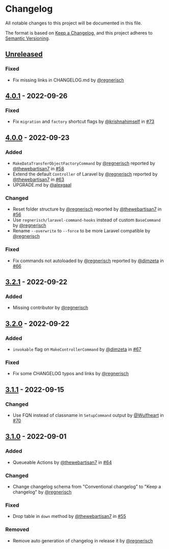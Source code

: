 # Changelog
All notable changes to this project will be documented in this file.

The format is based on [Keep a Changelog](https://keepachangelog.com/en/1.0.0/),
and this project adheres to [Semantic Versioning](https://semver.org/spec/v2.0.0.html).

## [Unreleased]
### Fixed
- Fix missing links in CHANGELOG.md by [@regnerisch](https://github.com/regnerisch)

## [4.0.1] - 2022-09-26
### Fixed
- Fix `migration` and `factory` shortcut flags by [@krishnahimself](https://github.com/krishnahimself) in [#73](https://github.com/regnerisch/laravel-beyond/pull/73)

## [4.0.0] - 2022-09-23
### Added
- `MakeDataTransferObjectFactoryCommand` by [@regnerisch](https://github.com/regnerisch) reported by [@thewebartisan7](https://github.com/thewebartisan7) in [#58](https://github.com/regnerisch/laravel-beyond/pull/58)
- Extend the default `Controller` of Laravel by [@regnerisch](https://github.com/regnerisch) reported by [@thewebartisan7](https://github.com/thewebartisan7) in [#63](https://github.com/regnerisch/laravel-beyond/issues/63)
- UPGRADE.md by [@alexgaal](https://github.com/alexgaal)

### Changed
- Reset folder structure by [@regnerisch](https://github.com/regnerisch) reported by [@thewebartisan7](https://github.com/thewebartisan7) in [#56](https://github.com/regnerisch/laravel-beyond/issues/56)
- Use `regnerisch/laravel-command-hooks` instead of custom `BaseCommand` by [@regnerisch](https://github.com/regnerisch)
- Rename `--overwrite` to `--force` to be more Laravel compatible by [@regnerisch](https://github.com/regnerisch)

### Fixed
- Fix commands not autoloaded by [@regnerisch](https://github.com/regnerisch) reported by [@dimzeta](https://github.com/dimzeta) in [#66](https://github.com/regnerisch/laravel-beyond/issues/66)

## [3.2.1] - 2022-09-22
### Added
- Missing contributor by [@regnerisch](https://github.com/regnerisch)

## [3.2.0] - 2022-09-22
### Added
- `invokable` flag on `MakeControllerCommand` by [@dimzeta](https://github.com/dimzeta) in [#67](https://github.com/regnerisch/laravel-beyond/pull/67)

### Fixed
- Fix some CHANGELOG typos and links by [@regnerisch](https://github.com/regnerisch)

## [3.1.1] - 2022-09-15
### Changed
- Use FQN instead of classname in `SetupCommand` output by [@Wulfheart](https://github.com/Wulfheart) in [#70](https://github.com/regnerisch/laravel-beyond/pull/70)

## [3.1.0] - 2022-09-01
### Added
- Queueable Actions by [@thewebartisan7](https://github.com/thewebartisan7) in [#64](https://github.com/regnerisch/laravel-beyond/pull/64)

### Changed
- Change changelog schema from "Conventional changelog" to "Keep a changelog" by [@regnerisch](https://github.com/regnerisch)

### Fixed
- Drop table in `down` method by [@thewebartisan7](https://github.com/thewebartisan7) in [#55](https://github.com/regnerisch/laravel-beyond/pull/55)

### Removed
- Remove auto generation of changelog in release it by [@regnerisch](https://github.com/regnerisch)

[Unreleased]: https://github.com/regnerisch/laravel-beyond/compare/v4.0.1...HEAD
[4.0.1]: https://github.com/regnerisch/laravel-beyond/compare/v4.0.0...v4.0.1
[4.0.0]: https://github.com/regnerisch/laravel-beyond/compare/v3.2.1...v4.0.0
[3.2.1]: https://github.com/regnerisch/laravel-beyond/compare/v3.2.0...v3.2.1
[3.2.0]: https://github.com/regnerisch/laravel-beyond/compare/v3.1.1...v3.2.0
[3.1.1]: https://github.com/regnerisch/laravel-beyond/compare/v3.1.0...v3.1.1
[3.1.0]: https://github.com/regnerisch/laravel-beyond/compare/v3.0.0...v3.1.0
[3.0.0]: https://github.com/regnerisch/laravel-beyond/compare/v2.0.0...v3.0.0
[2.0.0]: https://github.com/regnerisch/laravel-beyond/compare/v1.0.0...v2.0.0
